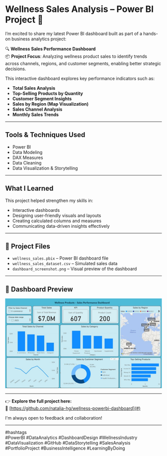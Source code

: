 
# Wellness Sales Analysis – Power BI Project 🚀

I’m excited to share my latest Power BI dashboard built as part of a hands-on business analytics project:

🔍 **Wellness Sales Performance Dashboard**  
📦 **Project Focus**: Analyzing wellness product sales to identify trends across channels, regions, and customer segments, enabling better strategic decisions.

This interactive dashboard explores key performance indicators such as:

 - **Total Sales Analysis**  
 - **Top-Selling Products by Quantity**  
 - **Customer Segment Insights**  
 - **Sales by Region (Map Visualization)**  
 - **Sales Channel Analysis**  
 - **Monthly Sales Trends**

---

## Tools & Techniques Used
- Power BI  
- Data Modeling  
- DAX Measures  
- Data Cleaning  
- Data Visualization & Storytelling

---

## What I Learned
This project helped strengthen my skills in:
- Interactive dashboards  
- Designing user-friendly visuals and layouts  
- Creating calculated columns and measures  
- Communicating data-driven insights effectively

---

## 📁 Project Files
- `wellness_sales.pbix` – Power BI dashboard file  
- `wellness_sales_dataset.csv` – Simulated sales data  
- `dashboard_screenshot.png` – Visual preview of the dashboard

---

## 📸 Dashboard Preview

![Dashboard Preview](dashboard_screenshot.png)

---

👉 **Explore the full project here:**  
🔗 [https://github.com/natalia-hg/wellness-powerbi-dashboard](#)

I'm always open to feedback and collaboration!

---

#hashtags  
#PowerBI #DataAnalytics #DashboardDesign #WellnessIndustry #DataVisualization #GitHub #DataStorytelling #SalesAnalysis #PortfolioProject #BusinessIntelligence #LearningByDoing
